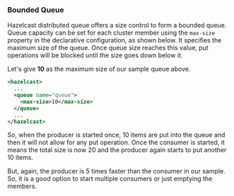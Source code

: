 ### Bounded Queue

Hazelcast distributed queue offers a size control to form a bounded queue. Queue capacity can be set for each cluster member using the `max-size` property in the declarative configuration, as shown below. It specifies the maximum size of the queue. Once queue size reaches this value, put operations will be blocked until the size goes down below it.

Let's give **10** as the maximum size of our sample queue above.


```xml
<hazelcast>
  ...
  <queue name="queue">
    <max-size>10</max-size>
  </queue>
  ...
</hazelcast>
```

So, when the producer is started once, 10 items are put into the queue and then it will not allow for any put operation.  Once the consumer is started, it means the total size is now 20 and the producer again starts to put another 10 items. 

But, again, the producer is 5 times faster than the consumer in our sample. So, it is a good option to start multiple consumers or just emptying the members.
  